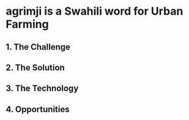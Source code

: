 # agrimji is a Swahili word for Urban Farming
## 1. The Challenge


## 2. The Solution


## 3. The Technology


## 4. Opportunities
